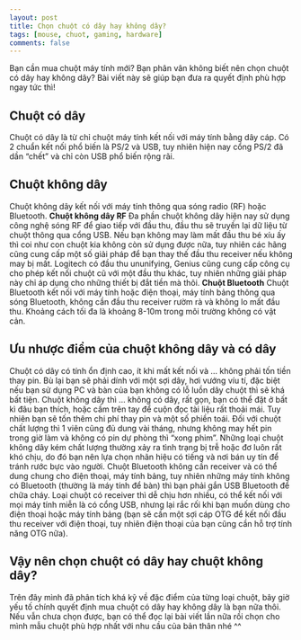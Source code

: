 ```yaml
---
layout: post
title: Chọn chuột có dây hay không dây?
tags: [mouse, chuot, gaming, hardware]
comments: false
---
```


Bạn cần mua chuột máy tính mới? Bạn phân vân không biết nên chọn chuột có dây hay không dây? Bài viết này sẽ giúp bạn đưa ra quyết định phù hợp ngay tức thì!
## Chuột có dây
Chuột có dây là từ chỉ chuột máy tính kết nối với máy tính bằng dây cáp. Có 2 chuẩn kết nối phổ biến là PS/2 và USB, tuy nhiên hiện nay cổng PS/2 đã dần “chết” và chỉ còn USB phổ biến rộng rãi.
## Chuột không dây
Chuột không dây kết nối với máy tính thông qua sóng radio (RF) hoặc Bluetooth.
**Chuột không dây RF**
Đa phần chuột không dây hiện nay sử dụng công nghệ sóng RF để giao tiếp với đầu thu, đầu thu sẽ truyền lại dữ liệu từ chuột thông qua cổng USB. Nếu bạn không may làm mất đầu thu bé xíu ấy thì coi như con chuột kia không còn sử dụng được nữa, tuy nhiên các hãng cũng cung cấp một số giải pháp để bạn thay thế đầu thu receiver nếu không may bị mất. Logitech có đầu thu ununifying, Genius cũng cung cấp công cụ cho phép kết nối chuột cũ với một đầu thu khác, tuy nhiên những giải pháp này chỉ áp dụng cho những thiết bị đắt tiền mà thôi.
**Chuột Bluetooth**
Chuột Bluetooth kết nối với máy tính hoặc điện thoại, máy tính bảng thông qua sóng Bluetooth, không cần đầu thu receiver rườm rà và không lo mất đầu thu. Khoảng cách tối đa là khoảng 8-10m trong môi trường không có vật cản.
## Ưu nhược điểm của chuột không dây và có dây
Chuột có dây có tính ổn định cao, ít khi mất kết nối và … không phải tốn tiền thay pin. Bù lại bạn sẽ phải dính với một sợi dây, hơi vướng víu tí, đặc biệt nếu bạn sử dụng PC và bàn của bạn không có lỗ luồn dây chuột thì sẽ khá bất tiện.
Chuột không dây thì … không có dây, rất gọn, bạn có thể đặt ở bất kì đâu bạn thích, hoặc cầm trên tay để cuộn đọc tài liệu rất thoải mái. Tuy nhiên bạn sẽ tốn thêm chi phí thay pin và một số phiền toái. Đối với chuột chất lượng thì 1 viên cũng đủ dung vài tháng, nhưng không may hết pin trong giờ làm và không có pin dự phòng thì “xong phim”. Những loại chuột không dây kém chất lượng thường xảy ra tình trạng bị trễ hoặc đơ luôn rất khó chịu, do đó bạn nên lựa chọn nhãn hiệu có tiếng và nơi bán uy tín để tránh rước bực vào người.
Chuột Bluetooth không cần receiver và có thể dung chung cho điện thoại, máy tính bảng, tuy nhiên những máy tính không có Bluetooth (thường là máy tính để bàn) thì bạn phải gắn USB Bluetooth để chữa cháy. Loại chuột có receiver thì dễ chịu hơn nhiều, có thể kết nối với mọi máy tính miễn là có cổng USB, nhưng lại rắc rối khi bạn muốn dùng cho điện thoại hoặc máy tính bảng (bạn sẽ cần một sợi cáp OTG để kết nối đầu thu receiver với điện thoại, tuy nhiên điện thoại của bạn cũng cần hỗ trợ tính năng OTG nữa).
## Vậy nên chọn chuột có dây hay chuột không dây?
Trên đây mình đã phân tích khá kỹ về đặc điểm của từng loại chuột, bây giờ yếu tố chính quyết định mua chuột có dây hay không dây là bạn nữa thôi. Nếu vẫn chưa chọn được, bạn có thể đọc lại bài viết lần nữa rồi chọn cho mình mẫu chuột phù hợp nhất với nhu cầu của bản thân nhé ^^

